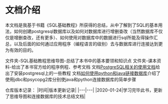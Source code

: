 # 文档介绍

本文档是我基于书籍《SQL基础教程》所获得的总结，从中了解到了SQL的基本用法，如何创建postgresql数据库以及如何对数据库进行增删查改（当然数据库不仅仅是增删查改，还有更多）、如何使用对数据库中的数据进行sql所能及得操作汇总，以及后面的如何通过应用程序（编程语言的级别）去与数据库进行连接达到更为有效的目的。

文件夹-SQL基础教程思维导图-总结了本书中的基本要领和知识点
文件夹-课本资料-给出了本书官方给的程序例程、参考文档
文档[PostgreSQL相关的使用文档](SQL基础教程\PostgresSQL相关的使用文档.md)给出了安装postgresql上的一些教程
文档[如何使用python和java链接数据库](SQL基础教程\SQL基础教程思维导图\如何使用python和java链接数据库.md)介绍了使用jdbc和psycopg2库分别使java和python连接数据库的简单步骤

仓库版本记录：
|时间|版本更新记录|
|---|---|
|2020-01-24|学习完毕此书，更新了思维导图和连接数据库的技术总结文档|